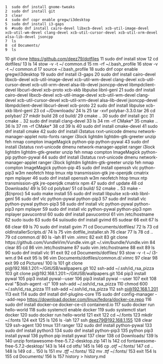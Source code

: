     1  sudo dnf install gnome-tweaks
    2  sudo dnf install git
    3  clear
    4  sudo dnf copr enable gregw/i3desktop
    5  sudo dnf install i3-gaps
    6  #sudo dnf install cairo-devel libxcb-devel xcb-util-image-devel xcb-util-wm-devel clang-devel xcb-util-cursor-devel xcb-util-xrm-devel alsa-lib-devel jsoncpp
    7  ls
    8  cd Documents/
    9  ls
   10  git clone https://github.com/deez79/dotfiles
   11  sudo dnf install stow
   12  cd dotfiles/
   13  ls
   14  stow -v -t ~/ common.d
   15  rm -rf ~/.bash_profile 
   16  stow -v -t ~/ common.d
   17  source ~/.bash_profile 
   18  sudo dnf copr enable gregw/i3desktop
   19  sudo dnf install i3-gaps
   20  sudo dnf install cairo-devel libxcb-devel xcb-util-image-devel xcb-util-wm-devel clang-devel xcb-util-cursor-devel xcb-util-xrm-devel alsa-lib-devel jsoncpp-devel libmpdclient-devel libcurl-devel xcb-proto xcb-xkb libpulse libnl-genl
   21  sudo dnf install cairo-devel libxcb-devel xcb-util-image-devel xcb-util-wm-devel clang-devel xcb-util-cursor-devel xcb-util-xrm-devel alsa-lib-devel jsoncpp-devel libmpdclient-devel libcurl-devel xcb-proto
   22  sudo dnf install libpulse xcb-xkb libnl-genl
   23  cd ~/Downloads/
   24  ls
   25  tar -xvf polybar-3.3.0.tar 
   26  cd polybar/
   27  mkdir build
   28  cd build/
   29  cmake ..
   30  sudo dnf install gcc
   31  cmake ..
   32  sudo dnf install clang-devel
   33  ls
   34  rm -rf CMake*
   35  cmake ..
   36  ls 
   37  rm -rf CMake*
   38  cd
   39  ls
   40  sudo dnf install cmake-devel
   41  sudo dnf install cmake
   42  sudo dnf install i3status rxvt-unicode dmenu network-manager-applet noto-fonts ranger i3lock lightdm lightdm-gtk-greeter unzip feh nmap compton imageMagick python-pip python-pywal
   43  sudo dnf install i3status rxvt-unicode dmenu network-manager-applet ranger i3lock lightdm lightdm-gtk-greeter unzip feh nmap compton ImageMagick python-pip python-pywal
   44  sudo dnf install i3status rxvt-unicode dmenu network-manager-applet ranger i3lock lightdm lightdm-gtk-greeter unzip feh nmap compton ImageMagick python-pip
   45  sudo dnf install openssh vlc python-pip3 w3m neofetch htop tmux ntp transmission-gtk jre-openjdk cmatrix npm mplayer
   46  sudo dnf install openssh w3m neofetch htop tmux ntp transmission-gtk jre-openjdk cmatrix npm
   47  sudo dnf update
   48  cd Downloads/
   49  ls
   50  cd polybar/
   51  cd build/
   52  cmake ..
   53  make -j$(nproc)
   54  sudo make install
   55  sudo dnf install libpulse xcb-xkb libnl-genl
   56  sudo dnf vlc python-pywal python-pip3
   57  sudo dnf install vlc python-pywal python-pip3
   58  sudo dnf install vlc python-pywal python-pip3 npm mplayer
   59  sudo dnf install vlc python-pywal python-pip3 npm mplayer pavucontrol
   60  sudo dnf install pavucontrol
   61  vim /etc/hostname 
   62  sudo isudo
   63  sudo 
   64  suiisudio dnf install gvimd
   65  sudear
   66  exit
   67  ls
   68  clear
   69  ls
   70  sudo dnf install gvim
   71  cd Documents/dotfiles/
   72  ls
   73  cd oldInstallerScripts.d/
   74  ls
   75  vim dotfile_installer.sh 
   76  clear
   77  ls
   78  cd ..
   79  cd common.d/
   80  ls -lah
   81  vim .vimrc 
   82  exit
   83  git clone https://github.com/VundleVim/Vundle.vim.git ~/.vim/bundle/Vundle.vim
   84  clear
   85  cd
   86  vim /etc/hostname 
   87  sudo vim /etc/hostname 
   88  exit
   89  ls
   90  sudo dnf install vlc
   91  exit
   92  cd Documents/dotfiles/
   93  stow -v -t ~/ i3-wm.d
   94  exit
   95  ls
   96  vim Documents/dotfiles/common.d/.vimrc 
   97  clear
   98  exit
   99  cd Pictures/
  100  ls
  101  git clone pi@192.168.1.201:~/GitUSB/wallpapers.git
  102  ssh-add ~/.ssh/id_rsa_pizza 
  103  git clone pi@192.168.1.201:~/GitUSB/wallpapers.git
  104  pip3 install pywal
  105  pip3 install pywal--user
  106  pip3 install pywal --user
  107  exit
  108  eval "$(ssh-agent -s)"
  109  ssh-add ~/.ssh/id_rsa_pizza 
  110  chmod 600 ~/.ssh/id_rsa_pizza 
  111  ssh-add ~/.ssh/id_rsa_pizza 
  112  ssh pi@192.168.1.201
  113  exit
  114  sudo dnf install dnf-plugins-core
  115  sudo dnf config-manager     --add-repo     https://download.docker.com/linux/fedora/docker-ce.repo
  116  sudo dnf install docker-ce docker-ce-cli containerd.io
  117  sudo docker run hello-world
  118  sudo systemctl enable docker
  119  sudo systemctl start docker
  120  sudo docker run hello-world
  121  exit
  122  cd ~/.fonts
  123  mkdir ~/.fonts
  124  exit
  125  ls
  126  ls -lah
  127  ssh deez79@192.168.1.155
  128  clear
  129  ssh-agent
  130  tmux
  131  ranger
  132  sudo dnf install python-pywal
  133  sudo dnf install python3
  134  sudo dnf install python-pip3
  135  python pip3 install pywal
  136  python pip install pywal
  137  clear
  138  cd Downloads/
  139  ls
  140  unzip fontawesome-free-5.7.2-desktop.zip 
  141  ls
  142  cd fontawesome-free-5.7.2-desktop/
  143  ls
  144  cd otfs/
  145  ls
  146  cp *.otf* ~/.fonts/
  147  cd ..
  148  ls
  149  cd ..
  150  ls
  151  mv *.tff* ~/.fonts/
  152  mv *.ttf* ~/.fonts/
  153  exit
  154  ls
  155  cd Documents/
  156  ls
  157  history > history.md

